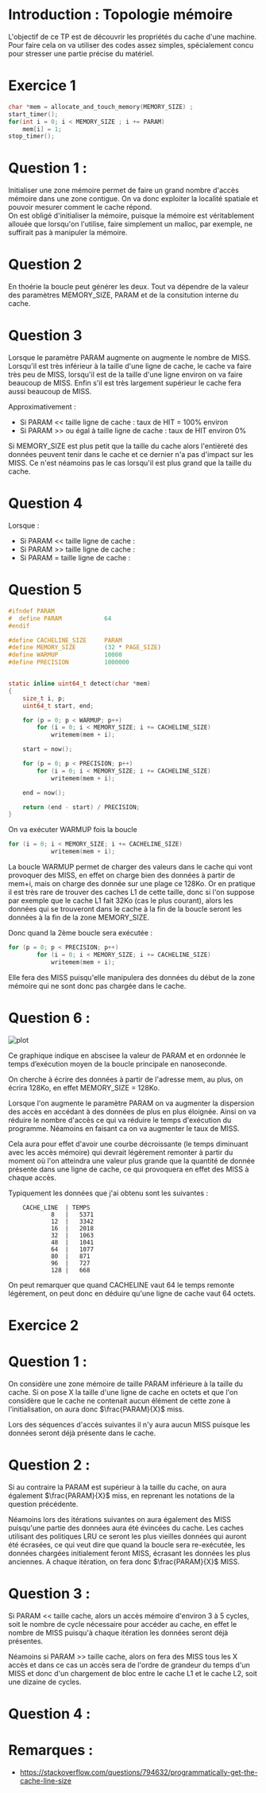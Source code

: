 # Introduction : Topologie mémoire

L'objectif de ce TP est de découvrir les propriétés du cache d'une machine. Pour faire cela on va utiliser des codes assez simples, spécialement concu pour stresser une partie précise du matériel.

# Exercice 1

```c
char *mem = allocate_and_touch_memory(MEMORY_SIZE) ;
start_timer();
for(int i = 0; i < MEMORY_SIZE ; i += PARAM)
    mem[i] = 1;
stop_timer();
```

# Question 1 :

Initialiser une zone mémoire permet de faire un grand nombre d'accès mémoire dans une zone contigue. On va donc exploiter la localité spatiale et pouvoir mesurer comment le cache répond.\
On est obligé d'initialiser la mémoire, puisque la mémoire est véritablement allouée que lorsqu'on l'utilise, faire simplement un malloc, par exemple, ne suffirait pas à manipuler la mémoire.


# Question 2

En thoérie la boucle peut générer les deux. Tout va dépendre de la valeur des paramètres MEMORY_SIZE, PARAM et de la consitution interne du cache.

# Question 3 

Lorsque le paramètre PARAM augmente on augmente le nombre de MISS.\
Lorsqu'il est très inférieur à la taille d'une ligne de cache, le cache va faire très peu de MISS, lorsqu'il est de la taille d'une ligne environ on va faire beaucoup de MISS. Enfin s'il est très largement supérieur le cache fera aussi beaucoup de MISS.

Approximativement :
- Si PARAM << taille ligne de cache : taux de HIT = 100% environ
- Si PARAM >> ou égal à taille ligne de cache : taux de HIT environ 0%

Si MEMORY_SIZE est plus petit que la taille du cache alors l'entièreté des données peuvent tenir dans le cache et ce dernier n'a pas d'impact sur les MISS. Ce n'est néamoins pas le cas lorsqu'il est plus grand que la taille du cache.

# Question 4

Lorsque :
- Si PARAM << taille ligne de cache : 
- Si PARAM >> taille ligne de cache : 
- Si PARAM =  taille ligne de cache : 

# Question 5

```c
#ifndef PARAM
#  define PARAM            64
#endif

#define CACHELINE_SIZE     PARAM
#define MEMORY_SIZE        (32 * PAGE_SIZE)
#define WARMUP             10000
#define PRECISION          1000000


static inline uint64_t detect(char *mem)
{
	size_t i, p;
	uint64_t start, end;

	for (p = 0; p < WARMUP; p++)
		for (i = 0; i < MEMORY_SIZE; i += CACHELINE_SIZE)
			writemem(mem + i);

	start = now();

	for (p = 0; p < PRECISION; p++)
		for (i = 0; i < MEMORY_SIZE; i += CACHELINE_SIZE)
			writemem(mem + i);

	end = now();

	return (end - start) / PRECISION;
}
```

On va exécuter WARMUP fois la boucle 
```c
for (i = 0; i < MEMORY_SIZE; i += CACHELINE_SIZE)
			writemem(mem + i);
```

La boucle WARMUP permet de charger des valeurs dans le cache qui vont provoquer des MISS, en effet on charge bien des données à partir de mem+i, mais on charge des donnée sur une plage ce 128Ko. Or en pratique il est très rare de trouver des caches L1 de cette taille, donc si l'on suppose par exemple que le cache L1 fait 32Ko (cas le plus courant), alors les données qui se trouveront dans le cache à la fin de la boucle seront les données à la fin de la zone MEMORY_SIZE.

Donc quand la 2ème boucle sera exécutée :
```c
for (p = 0; p < PRECISION; p++)
		for (i = 0; i < MEMORY_SIZE; i += CACHELINE_SIZE)
			writemem(mem + i);
```
Elle fera des MISS puisqu'elle manipulera des données du début de la zone mémoire qui ne sont donc pas chargée dans le cache.

# Question 6 :

![plot](cacheline_page.jpg)

Ce graphique indique en abscisee la valeur de PARAM et en ordonnée le temps d’exécution moyen de la boucle principale en nanoseconde.

On cherche à écrire des données à partir de l'adresse mem, au plus, on écrira 128Ko, en effet MEMORY_SIZE = 128Ko.

Lorsque l'on augmente le paramètre PARAM on va augmenter la dispersion des accès en accédant à des données de plus en plus éloignée. Ainsi on va réduire le nombre d'accès ce qui va réduire le temps d'exécution du programme. Néamoins en faisant ca on va augmenter le taux de MISS.

Cela aura pour effet d'avoir une courbe décroissante (le temps diminuant avec les accès mémoire) qui devrait légèrement remonter à partir du moment où l'on atteindra une valeur plus grande que la quantité de donnée présente dans une ligne de cache, ce qui provoquera en effet des MISS à chaque accès.

Typiquement les données que j'ai obtenu sont les suivantes :
```
	CACHE_LINE 	| TEMPS
			8 	|	5371
			12	| 	3342
			16	| 	2018
			32	| 	1063
			48	| 	1041
			64	| 	1077
			80	| 	871
			96	| 	727
			128	| 	668

```
On peut remarquer que quand CACHELINE vaut 64 le temps remonte légèrement, on peut donc en déduire qu'une ligne de cache vaut 64 octets.

# Exercice 2

# Question 1 :

On considère une zone mémoire de taille PARAM inférieure à la taille du cache. Si on pose X la taille d'une ligne de cache en octets et que l'on considère que le cache ne contenait aucun élément de cette zone à l'initialisation, on aura donc $\frac{PARAM}{X}$ miss.

Lors des séquences d'accès suivantes il n'y aura aucun MISS puisque les données seront déjà présente dans le cache.

# Question 2 :

Si au contraire la PARAM est supérieur à la taille du cache, on aura également $\frac{PARAM}{X}$ miss, en reprenant les notations de la question précédente.

Néamoins lors des itérations suivantes on aura également des MISS puisqu'une partie des données aura été évincées du cache. Les caches utilisant des politiques LRU ce seront les plus vieilles données qui auront été écrasées, ce qui veut dire que quand la boucle sera re-exécutée, les données chargées initialement feront MISS, écrasant les données les plus anciennes. A chaque itération, on fera donc $\frac{PARAM}{X}$ MISS.

# Question 3 :

Si PARAM << taille cache, alors un accès mémoire d'environ 3 à 5 cycles, soit le nombre de cycle nécessaire pour accéder au cache, en effet le nombre de MISS puisqu'à chaque itération les données seront déjà présentes.

Néamoins si PARAM >> taille cache, alors on fera des MISS tous les X accès et dans ce cas un accès sera de l'ordre de grandeur du temps d'un MISS et donc d'un chargement de bloc entre le cache L1 et le cache L2, soit une dizaine de cycles.

# Question 4 :


# Remarques :
* https://stackoverflow.com/questions/794632/programmatically-get-the-cache-line-size
